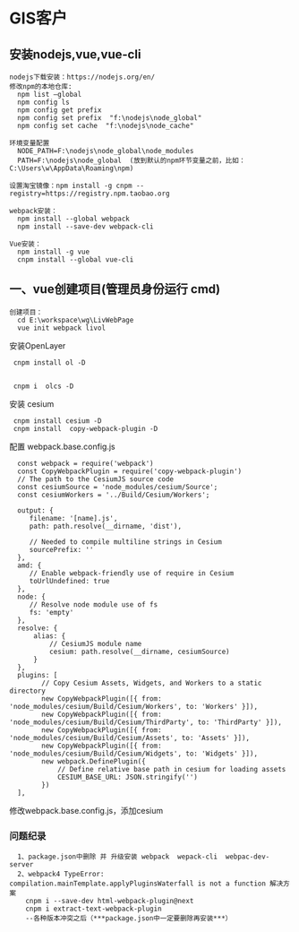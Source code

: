 # GIS客户
  ## 安装nodejs,vue,vue-cli
    nodejs下载安装：https://nodejs.org/en/
    修改npm的本地仓库:
      npm list –global
      npm config ls
      npm config get prefix
      npm config set prefix  "f:\nodejs\node_global"
      npm config set cache  "f:\nodejs\node_cache"
    
    环境变量配置
      NODE_PATH=F:\nodejs\node_global\node_modules
      PATH=F:\nodejs\node_global  (放到默认的npm环节变量之前，比如：C:\Users\w\AppData\Roaming\npm)
    
    设置淘宝镜像：npm install -g cnpm --registry=https://registry.npm.taobao.org
    
    webpack安装：
      npm install --global webpack
      npm install --save-dev webpack-cli
          
    Vue安装：
      npm install -g vue
      cnpm install --global vue-cli
      
    
      
  ## 一、vue创建项目(管理员身份运行 cmd)
    创建项目：
      cd E:\workspace\wg\LivWebPage
      vue init webpack livol
      
   安装OpenLayer
   
     cnpm install ol -D
   
   
     cnpm i  olcs -D
   安装 cesium
   
     cnpm install cesium -D
     cnpm install  copy-webpack-plugin -D
   配置 webpack.base.config.js
  ```
    const webpack = require('webpack')
    const CopyWebpackPlugin = require('copy-webpack-plugin')
    // The path to the CesiumJS source code
    const cesiumSource = 'node_modules/cesium/Source';
    const cesiumWorkers = '../Build/Cesium/Workers';
    
    output: {
       filename: '[name].js',
       path: path.resolve(__dirname, 'dist'),

       // Needed to compile multiline strings in Cesium
       sourcePrefix: ''
    },
    amd: {
       // Enable webpack-friendly use of require in Cesium
       toUrlUndefined: true
    },
    node: {
       // Resolve node module use of fs
       fs: 'empty'
    },
    resolve: {
        alias: {
            // CesiumJS module name
            cesium: path.resolve(__dirname, cesiumSource)
        }
    },
    plugins: [
          // Copy Cesium Assets, Widgets, and Workers to a static directory
          new CopyWebpackPlugin([{ from: 'node_modules/cesium/Build/Cesium/Workers', to: 'Workers' }]),
          new CopyWebpackPlugin([{ from: 'node_modules/cesium/Build/Cesium/ThirdParty', to: 'ThirdParty' }]),
          new CopyWebpackPlugin([{ from: 'node_modules/cesium/Build/Cesium/Assets', to: 'Assets' }]),
          new CopyWebpackPlugin([{ from: 'node_modules/cesium/Build/Cesium/Widgets', to: 'Widgets' }]),
          new webpack.DefinePlugin({
              // Define relative base path in cesium for loading assets
              CESIUM_BASE_URL: JSON.stringify('')
          })
    ],
  ```
   修改webpack.base.config.js，添加cesium
   
### 问题纪录
  ```
    1、package.json中删除 并 升级安装 webpack  wepack-cli  webpac-dev-server
    2、webpack4 TypeError: compilation.mainTemplate.applyPluginsWaterfall is not a function 解决方案
      cnpm i --save-dev html-webpack-plugin@next
      cnpm i extract-text-webpack-plugin
      --各种版本冲突之后（***package.json中一定要删除再安装***）
    
  ```
     
     
     
    

      
    
    